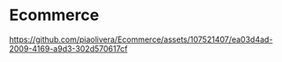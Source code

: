 # Ecommerce

https://github.com/piaolivera/Ecommerce/assets/107521407/ea03d4ad-2009-4169-a9d3-302d570617cf

